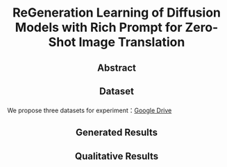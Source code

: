 # <p align="center">ReGeneration Learning of Diffusion Models with Rich Prompt for Zero-Shot Image Translation</p>
## <p align="center">Abstract</p>

## <p align="center">Dataset</p>
We propose three datasets for experiment：[Google Drive](https://drive.google.com/drive/folders/1UI-rLrxm1w1GWbZgaEcT_yq6OzwTrRqL)

## <p align="center">Generated  Results</p>

## <p align="center">Qualitative Results</p>
